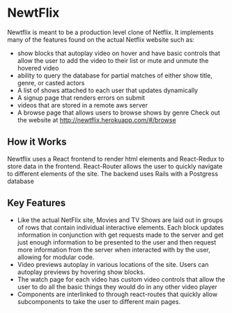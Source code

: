 # NewtFlix

Newtflix is meant to be a production level clone of Netflix. It implements many of the features found on the actual Netflix website such as:
* show blocks that autoplay video on hover and have basic controls that allow the user to add the video to their list or mute and unmute the hovered video
* ability to query the database for partial matches of either show title, genre, or casted actors
* A list of shows attached to each user that updates dynamically
* A signup page that renders errors on submit
* videos that are stored in a remote aws server
* A browse page that allows users to browse shows by genre
Check out the website at http://newtflix.herokuapp.com/#/browse

## How it Works
Newtflix uses a React frontend to render html elements and React-Redux to store data in the frontend. React-Router allows the user to quickly navigate to different elements of the site. The backend uses Rails with a Postgress database

## Key Features
 * Like the actual NetFlix site, Movies and TV Shows are laid out in groups of rows that contain individual interactive elements. Each block updates information in conjunction with get requests made to the server and get just enough information to be presented to the user and then request more information from the server when interacted with by the user, allowing for modular code.
 * Video previews autoplay in various locations of the site. Users can autoplay previews by hovering show blocks.
 * The watch page for each video has custom video controls that allow the user to do all the basic things they would do in any other video player
 * Components are interlinked to through react-routes that quickly allow subcomponents to take the user to different main pages.
 

